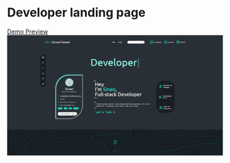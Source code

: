 # Developer landing page

[Demo Preview](https://mohsen-barahuee.github.io/blogpage/#/)
![none](./preview.png)
